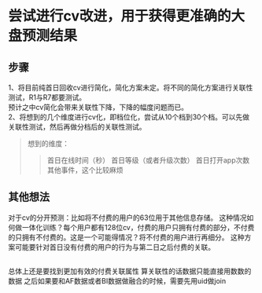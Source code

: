 # 尝试进行cv改进，用于获得更准确的大盘预测结果

## 步骤
1、将目前纯首日回收cv进行简化，简化方案未定。将不同的简化方案进行关联性测试，R1与R7都要测试。    
预计之中cv简化会带来关联性下降，下降的幅度问题而已。    
2、将想到的几个维度进行cv化，即档位化，尝试从10个档到30个档。可以先做关联性测试，然后再做分档后的关联性测试。
> 想到的维度：
>> 首日在线时间（秒）
>> 首日等级（或者升级次数）
>> 首日打开app次数
>> 其他事件，这个比较麻烦


## 其他想法
对于cv的分开预测：比如将不付费的用户的63位用于其他信息存储。
这种情况如何做一体化训练？每个用户都有128位cv，付费的用户只拥有付费的部分，不付费的只拥有不付费的。这是一个可能得情况？将不付费的用户进行再细分。
这种方案可能要针对首日没有付费的用户的行为与第二日之后付费的关联。

## 
总体上还是要找到更加有效的付费关联属性
算关联性的话数据只能直接用数数的数据
之后如果要和AF数据或者BI数据做融合的时候，需要先用uid做join
